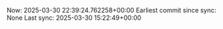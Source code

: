 Now: 2025-03-30 22:39:24.762258+00:00 Earliest commit since sync: None Last sync: 2025-03-30 15:22:49+00:00
